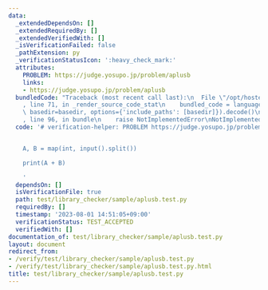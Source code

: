 ```yaml
---
data:
  _extendedDependsOn: []
  _extendedRequiredBy: []
  _extendedVerifiedWith: []
  _isVerificationFailed: false
  _pathExtension: py
  _verificationStatusIcon: ':heavy_check_mark:'
  attributes:
    PROBLEM: https://judge.yosupo.jp/problem/aplusb
    links:
    - https://judge.yosupo.jp/problem/aplusb
  bundledCode: "Traceback (most recent call last):\n  File \"/opt/hostedtoolcache/PyPy/3.10.12/x64/lib/pypy3.10/site-packages/onlinejudge_verify/documentation/build.py\"\
    , line 71, in _render_source_code_stat\n    bundled_code = language.bundle(stat.path,\
    \ basedir=basedir, options={'include_paths': [basedir]}).decode()\n  File \"/opt/hostedtoolcache/PyPy/3.10.12/x64/lib/pypy3.10/site-packages/onlinejudge_verify/languages/python.py\"\
    , line 96, in bundle\n    raise NotImplementedError\nNotImplementedError\n"
  code: '# verification-helper: PROBLEM https://judge.yosupo.jp/problem/aplusb


    A, B = map(int, input().split())

    print(A + B)

    '
  dependsOn: []
  isVerificationFile: true
  path: test/library_checker/sample/aplusb.test.py
  requiredBy: []
  timestamp: '2023-08-01 14:51:05+09:00'
  verificationStatus: TEST_ACCEPTED
  verifiedWith: []
documentation_of: test/library_checker/sample/aplusb.test.py
layout: document
redirect_from:
- /verify/test/library_checker/sample/aplusb.test.py
- /verify/test/library_checker/sample/aplusb.test.py.html
title: test/library_checker/sample/aplusb.test.py
---
```


